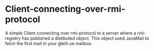 # Client-connecting-over-rmi-protocol
A simple Client connecting over rmi-protocol to a server where a rmi-registry has published a distibuted object. This object used JavaMail to fetch the first mail in your @kth.se mailbox.
